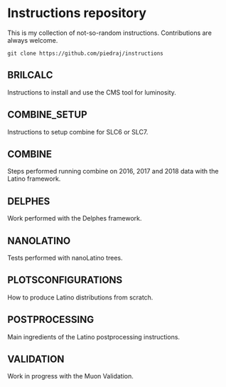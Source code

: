 # Instructions repository

This is my collection of not-so-random instructions. Contributions are always welcome.

    git clone https://github.com/piedraj/instructions

## BRILCALC

Instructions to install and use the CMS tool for luminosity. 

## COMBINE_SETUP

Instructions to setup combine for SLC6 or SLC7.

## COMBINE

Steps performed running combine on 2016, 2017 and 2018 data with the Latino framework.

## DELPHES

Work performed with the Delphes framework.

## NANOLATINO

Tests performed with nanoLatino trees.

## PLOTSCONFIGURATIONS

How to produce Latino distributions from scratch.

## POSTPROCESSING

Main ingredients of the Latino postprocessing instructions.

## VALIDATION

Work in progress with the Muon Validation.
